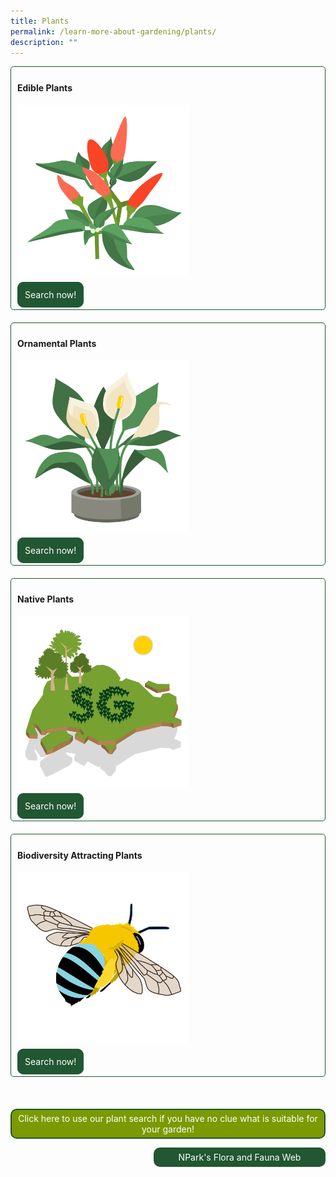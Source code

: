 ```yaml
---
title: Plants
permalink: /learn-more-about-gardening/plants/
description: ""
---
```

<style>
	.wrapper {
		display: grid;
		grid-template-columns: repeat(auto-fit, minmax(275px, 1fr));
		grid-template-rows: auto-fit;
		column-gap: 20px;
		row-gap: 20px;
	}

	.box {
		border: solid 1px #215732 ;
		border-radius: 5px;
		padding: 5px 10px 15px 10px;
		justify-self: stretch;
	}
	
	.plantsearch {
		display: grid;
		grid-template-columns:1fr;
		grid-template-rows: 1fr;
		text-align:center;
		background-color: #7a9a01;
		border: 2px solid #215732;
		padding: 5px;
  	border-radius: 10px;
    color: white !important;
	  text-decoration: none !important;
	}
	
		.ffw {
		display: grid;
		grid-template-columns: repeat(auto-fit, minmax(275px, 275px));
		grid-template-rows: auto-fit;
		direction:rtl;
	}
	
	.ffwbutton{
		text-align:center;
		background-color: #215732;
		border: 2px solid #215732;
		padding: 5px;
  	border-radius: 10px;
    color: white !important;
	  text-decoration: none !important;
	}
	
	.button-primary {
    background-color: #215732;
    border: 2px solid #215732;
    padding: 10px;
  	border-radius: 10px;
    color: white !important;
	  text-decoration: none !important;
  }
</style>

<div class="wrapper">
  <div class="box">
		<h4>Edible Plants</h4>
	     <img style="height:275px; width:275px; display: inline" src="/images/Graphics/edibleplant_6oct.png"><br>
				<br>
		<a class="button-primary" href="/page-index/glossary/edible-plants/">Search now!</a>
	</div>
	<div class="box">
		<h4>Ornamental Plants</h4>
	     <img style="height:275px; width:275px; display: inline" src="/images/Graphics/ornamentalplant_6oct.png"><br>
			<br>
			<a class="button-primary" href="/page-index/glossary/ornamental-plants/">Search now!</a><br>
	</div>
	<div class="box">
		<h4>Native Plants</h4>
	     <img style="height:275px; width:275px; display: inline" src="/images/Graphics/nativeplant_6oct.png"><br>
			<br>
			<a class="button-primary" href="/page-index/glossary/native-plants/">Search now!</a><br>
	</div>
	<div class="box">
		<h4>Biodiversity Attracting Plants</h4>
	     <img style="height:275px; width:275px; display: inline" src="/images/Graphics/biodivplant_6oct.png"><br>
			<br>
			<a class="button-primary" href="/page-index/glossary/biodiversity-attracting-plants/">Search now!</a><br>
	</div>
	<br>
</div>

<a href="/digital-tools/plant-search/" class="plantsearch">Click here to use our plant search if you have no clue what is suitable for your garden!</a>
	
<div class="ffw">
	<a href="https://www.nparks.gov.sg/florafaunaweb" class="ffwbutton">NPark's Flora and Fauna Web</a>
</div>